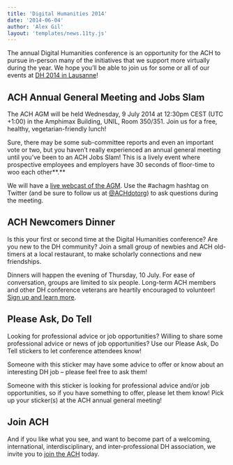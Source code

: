 ```yaml
---
title: 'Digital Humanities 2014'
date: '2014-06-04'
author: 'Alex Gil'
layout: 'templates/news.11ty.js'
---
```

The annual Digital Humanities conference is an opportunity for the ACH to pursue in-person many of the initiatives that we support more virtually during the year. We hope you’ll be able to join us for some or all of our events at [DH 2014 in Lausanne](http://dh2014.org)!

## ACH Annual General Meeting and Jobs Slam

The ACH AGM will be held Wednesday, 9 July 2014 at 12:30pm CEST (UTC +1:00) in the Amphimax Building, UNIL, Room 350/351. Join us for a free, healthy, vegetarian-friendly lunch!

Sure, there may be some sub-committee reports and even an important vote or two, but you haven’t really experienced an annual general meeting until you’ve been to an ACH Jobs Slam! This is a lively event where prospective employees and employers have 30 seconds of floor-time to woo each other**.**

We will have a [live webcast of the AGM](http://dharchive.org/stream.html). Use the #achagm hashtag on Twitter (and be sure to follow us at [@ACHdotorg](http://twitter.com/achdotorg)) to ask questions during the meeting.

## ACH Newcomers Dinner

Is this your first or second time at the Digital Humanities conference? Are you new to the DH community? Join a small group of newbies and ACH old-timers at a local restaurant, to make scholarly connections and new friendships.

Dinners will happen the evening of Thursday, 10 July. For ease of conversation, groups are limited to six people. Long-term ACH members and other DH conference veterans are heartily encouraged to volunteer! [Sign up and learn more](http://bit.ly/ach-dinner-dh14).

## Please Ask, Do Tell

Looking for professional advice or job opportunities? Willing to share some professional advice or news of job opportunities? Use our Please Ask, Do Tell stickers to let conference attendees know!

Someone with this sticker may have some advice to offer or know about an interesting DH job – please feel free to ask them!

Someone with this sticker is looking for professional advice and/or job opportunities, so if you have something to offer, please let them know! Pick up your sticker(s) at the ACH annual general meeting!

## Join ACH

And if you like what you see, and want to become part of a welcoming, international, interdisciplinary, and inter-professional DH association, we invite you to [join the ACH](https://members.ach.org/) today.

